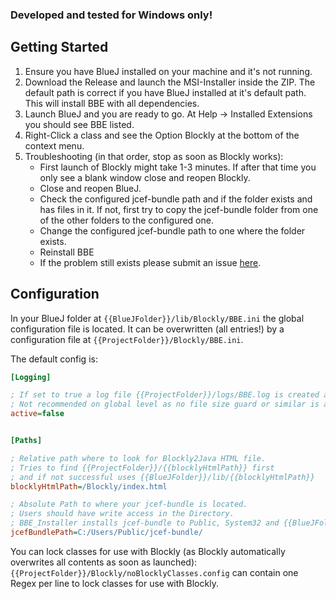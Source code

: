 ### Developed and tested for Windows only!

## Getting Started
1. Ensure you have BlueJ installed on your machine and it's not running.
2. Download the Release and launch the MSI-Installer inside the ZIP. The default path is correct if you have BlueJ installed at it's default path. This will install BBE with all dependencies.
3. Launch BlueJ and you are ready to go. At Help -> Installed Extensions you should see BBE listed.
4. Right-Click a class and see the Option Blockly at the bottom of the context menu.
5. Troubleshooting (in that order, stop as soon as Blockly works):
    - First launch of Blockly might take 1-3 minutes. If after that time you only see a blank window close and reopen Blockly.
    - Close and reopen BlueJ.
    - Check the configured jcef-bundle path and if the folder exists and has files in it. If not, first try to copy the jcef-bundle folder from one of the other folders to the configured one.
    - Change the configured jcef-bundle path to one where the folder exists.
    - Reinstall BBE
    - If the problem still exists please submit an issue [here](https://github.com/users/ValentinHerrmann/projects/1).

## Configuration
In your BlueJ folder at `{{BlueJFolder}}/lib/Blockly/BBE.ini` the global configuration file is located. It can be overwritten (all entries!) by a configuration file at `{{ProjectFolder}}/Blockly/BBE.ini`.

The default config is:
``` ini
[Logging]

; If set to true a log file {{ProjectFolder}}/logs/BBE.log is created and used.
; Not recommended on global level as no file size guard or similar is available!
active=false    


[Paths]

; Relative path where to look for Blockly2Java HTML file.
; Tries to find {{ProjectFolder}}/{{blocklyHtmlPath}} first
; and if not successful uses {{BlueJFolder}}/lib/{{blocklyHtmlPath}}
blocklyHtmlPath=/Blockly/index.html

; Absolute Path to where your jcef-bundle is located.
; Users should have write access in the Directory.
; BBE_Installer installs jcef-bundle to Public, System32 and {{BlueJFolder}}
jcefBundlePath=C:/Users/Public/jcef-bundle/
```

You can lock classes for use with Blockly (as Blockly automatically overwrites all contents as soon as launched):
`{{ProjectFolder}}/Blockly/noBlocklyClasses.config` can contain one Regex per line to lock classes for use with Blockly.
 
